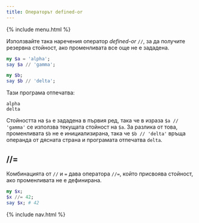 ```yaml
---
title: Операторът defined-or
---
```


{% include menu.html %}

Използвайте така наречения оператор _defined-or_ `//`, за да получите резервна стойност, ако променливата все още не е зададена.

```raku
my $a = 'alpha';
say $a // 'gamma';

my $b;
say $b // 'delta';
```

Тази програма отпечатва:

```
alpha
delta
```

Стойността на `$a` е зададена в първия ред, така че в израза `$a // 'gamma'` се използва текущата стойност на `$a`. За разлика от това, променливата `$b` не е инициализирана, така че `$b // 'delta'` връща операнда от дясната страна и програмата отпечатва `delta`.

## //=

Комбинацията от `//` и `=` дава оператора `//=`, който присвоява стойност, ако променливата не е дефинирана.

```raku
my $x;
$x //= 42;
say $x; # 42
```

{% include nav.html %}